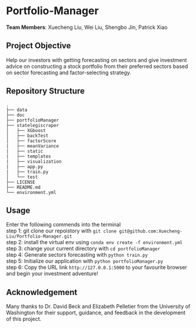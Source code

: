 # Portfolio-Manager
**Team Members**: Xuecheng Liu, Wei Liu, Shengbo Jin, Patrick Xiao

## Project Objective
Help our investors with getting forecasting on sectors and give investment advice on constructing a stock portfolio from their preferred sectors based on sector forecasting and factor-selecting strategy.

## Repository Structure
 ```
.
├── data
├── doc
├── portfolioManager
├── statelegiscraper
│   ├── XGboost
│   ├── backTest
│   ├── factorScore
|   ├── meanVariance
|   ├── static
|   ├── templates
|   ├── visualization
|   ├── app.py
|   ├── train.py
│   └── test
├── LICENSE
├── README.md
└── environment.yml
 ```

## Usage
Enter the following commends into the terminal <br>
step 1: git clone our repoistory with `git clone git@github.com:Xuecheng-Liu/Portfolio-Manager.git`<br>
step 2: install the virtual env using `conda env create -f environment.yml` <br>
step 3: change your current directory with `cd portfolioManager` <br>
step 4: Generate sectors forecasting with `python train.py` <br>
step 5: Initialize our application with `python portfolioManager.py` <br>
step 6: Copy the URL link `http://127.0.0.1:5000` to your favourite browser and begin your investment adventure!

## Acknowledgement
Many thanks to Dr. David Beck and Elizabeth Pelletier from the University of Washington for their support, guidance, and feedback in the development of this project.
